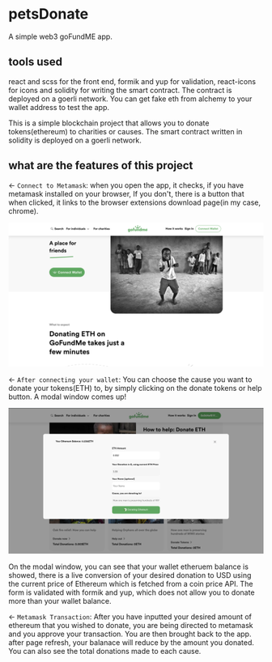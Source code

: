 # petsDonate
A simple web3 goFundME app.

## tools used
react and scss for the front end, formik and yup for validation, react-icons for icons and solidity for writing the smart contract.
The contract is deployed on a goerli network. You can get fake eth from alchemy to your wallet address to test the app.

This is a simple blockchain project that allows you to donate tokens(ethereum) to charities or causes.
The smart contract written in solidity is deployed on a goerli network.

## what are the features of this project

<- `Connect to Metamask`: when you open the app, it checks, if you have metamask installed on your browser,
If you don't, there is a button that when clicked, it links to the browser extensions download page(in my case, chrome).

<img
  src="gofundme/src/assets/images/sitePreview.png"
  alt="Home Page"
  style="display: inline-block; margin: 0 auto;  max-width: 300px max-height:200px" />
  
<- `After connecting your wallet`: You can choose the cause you want to donate your tokens(ETH) to, by simply clicking
on the donate tokens or help button. A modal window comes up!

<img
  src="gofundme/src/assets/images/sitePreview2.png"
  alt="Home Page"
  style="display: inline-block; margin: 0 auto; max-width: 300px height:100px"/>
 
On the modal window, you can see that your wallet etheruem balance is showed, there is a live conversion of your desired donation 
to USD using the current price of Ethereum which is fetched from a coin price API. The form is validated with formik and yup, which
does not allow you to donate more than your wallet balance. 

<- `Metamask Transaction`: After you have inputted your desired amount of ethereum that you wished to donate, you are being directed to 
metamask and you approve your transaction. You are then brought back to the app. after page refresh, your balanace will reduce by the amount you donated.
You can also see the total donations made to each cause.


